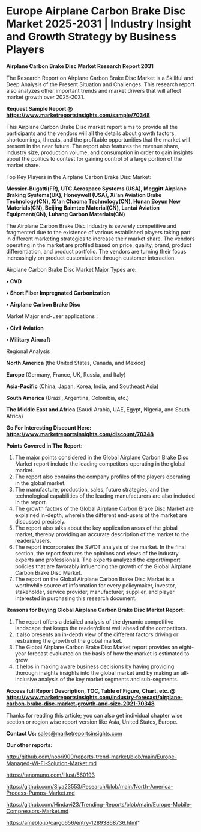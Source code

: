 # Europe Airplane Carbon Brake Disc Market 2025-2031 | Industry Insight and Growth Strategy by Business Players

<strong>Airplane Carbon Brake Disc Market Research Report 2031</strong>

The Research Report on Airplane Carbon Brake Disc Market is a Skillful and Deep Analysis of the Present Situation and Challenges. This research report also analyzes other important trends and market drivers that will affect market growth over 2025-2031.

<strong>Request Sample Report @ <a href=https://www.marketreportsinsights.com/sample/70348>https://www.marketreportsinsights.com/sample/70348</a></strong>

This Airplane Carbon Brake Disc market report aims to provide all the participants and the vendors will all the details about growth factors, shortcomings, threats, and the profitable opportunities that the market will present in the near future. The report also features the revenue share, industry size, production volume, and consumption in order to gain insights about the politics to contest for gaining control of a large portion of the market share.

Top Key Players in the Airplane Carbon Brake Disc Market:

<strong>Messier-Bugatti(FR), UTC Aerospace Systems (USA), Meggitt Airplane Braking Systems(UK), Honeywell (USA), Xi'an Aviation Brake Technology(CN), Xi'an Chaoma Technology(CN), Hunan Boyun New Materials(CN), Beijing Baimtec Material(CN), Lantai Aviation Equipment(CN), Luhang Carbon Materials(CN)</strong>

The Airplane Carbon Brake Disc Industry is severely competitive and fragmented due to the existence of various established players taking part in different marketing strategies to increase their market share. The vendors operating in the market are profiled based on price, quality, brand, product differentiation, and product portfolio. The vendors are turning their focus increasingly on product customization through customer interaction.

Airplane Carbon Brake Disc Market Major Types are:

<strong>• CVD

• Short Fiber Impregnated Carbonization

• Airplane Carbon Brake Disc</strong>

Market Major end-user applications :

<strong>• Civil Aviation

• Military Aircraft</strong>

Regional Analysis

</u><strong><b>North America</b></strong> (the United States, Canada, and Mexico)

<strong><b>Europe </b></strong>(Germany, France, UK, Russia, and Italy)

<strong><b>Asia-Pacific</b></strong> (China, Japan, Korea, India, and Southeast Asia)

<strong><b>South America</b></strong> (Brazil, Argentina, Colombia, etc.)

<strong><b>The Middle East and Africa</b></strong> (Saudi Arabia, UAE, Egypt, Nigeria, and South Africa)

<strong>Go For Interesting Discount Here: <a href=https://www.marketreportsinsights.com/discount/70348>https://www.marketreportsinsights.com/discount/70348</a></strong>

<strong>Points Covered in The Report:</strong>
<ol>
  <li>The major points considered in the Global Airplane Carbon Brake Disc Market report include the leading competitors operating in the global market.</li>
  <li>The report also contains the company profiles of the players operating in the global market.</li>
  <li>The manufacture, production, sales, future strategies, and the technological capabilities of the leading manufacturers are also included in the report.</li>
  <li>The growth factors of the Global Airplane Carbon Brake Disc Market are explained in-depth, wherein the different end-users of the market are discussed precisely.</li>
  <li>The report also talks about the key application areas of the global market, thereby providing an accurate description of the market to the readers/users.</li>
  <li>The report incorporates the SWOT analysis of the market. In the final section, the report features the opinions and views of the industry experts and professionals. The experts analyzed the export/import policies that are favorably influencing the growth of the Global Airplane Carbon Brake Disc Market.</li>
  <li>The report on the Global Airplane Carbon Brake Disc Market is a worthwhile source of information for every policymaker, investor, stakeholder, service provider, manufacturer, supplier, and player interested in purchasing this research document.</li>
</ol>
<strong>Reasons for Buying Global Airplane Carbon Brake Disc Market Report:</strong>

<ol>
  <li>The report offers a detailed analysis of the dynamic competitive landscape that keeps the reader/client well ahead of the competitors.</li>
  <li>It also presents an in-depth view of the different factors driving or restraining the growth of the global market.</li>
  <li>The Global Airplane Carbon Brake Disc Market report provides an eight-year forecast evaluated on the basis of how the market is estimated to grow.</li>
  <li>It helps in making aware business decisions by having providing thorough insights insights into the global market and by making an all-inclusive analysis of the key market segments and sub-segments.</li>
</ol>
<strong>Access full Report Description, TOC, Table of Figure, Chart, etc. @ <a href=https://www.marketreportsinsights.com/industry-forecast/airplane-carbon-brake-disc-market-growth-and-size-2021-70348>https://www.marketreportsinsights.com/industry-forecast/airplane-carbon-brake-disc-market-growth-and-size-2021-70348</a></strong>


Thanks for reading this article; you can also get individual chapter wise section or region wise report version like Asia, United States, Europe.

<strong>Contact Us:</strong>
sales@marketreportsinsights.com

<strong>Our other reports:</strong>

<a href=http://github.com/noori900/reports-trend-market/blob/main/Europe-Managed-Wi-Fi-Solution-Market.md>http://github.com/noori900/reports-trend-market/blob/main/Europe-Managed-Wi-Fi-Solution-Market.md</a>

<a href=https://tanomuno.com/illust/560193>https://tanomuno.com/illust/560193</a>

<a href=https://github.com/Siya23553/Research/blob/main/North-America-Process-Pumps-Market.md>https://github.com/Siya23553/Research/blob/main/North-America-Process-Pumps-Market.md</a>

<a href=https://github.com/Hindavi23/Trending-Reports/blob/main/Europe-Mobile-Compressors-Market.md>https://github.com/Hindavi23/Trending-Reports/blob/main/Europe-Mobile-Compressors-Market.md</a>

<a href=https://ameblo.jp/cargo656/entry-12893868736.html>https://ameblo.jp/cargo656/entry-12893868736.html</a>"
